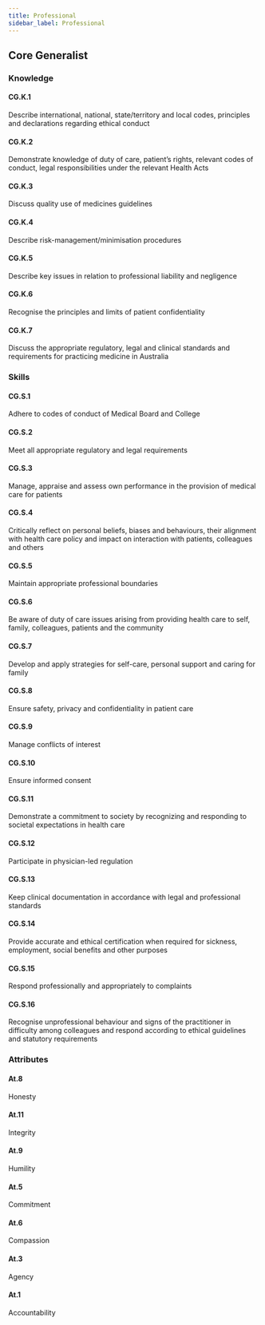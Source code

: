 ```yaml
---
title: Professional
sidebar_label: Professional
---
```

## Core Generalist

### Knowledge

#### CG.K.1

Describe international, national, state/territory and local codes, principles and declarations regarding ethical conduct

#### CG.K.2

Demonstrate knowledge of duty of care, patient’s rights, relevant codes of conduct, legal responsibilities under the relevant Health Acts 

#### CG.K.3

Discuss quality use of medicines guidelines 

#### CG.K.4

Describe risk-management/minimisation procedures

#### CG.K.5

Describe key issues in relation to professional liability and negligence

#### CG.K.6

Recognise the principles and limits of patient confidentiality

#### CG.K.7

Discuss the appropriate regulatory, legal and clinical standards and requirements for practicing medicine in Australia

### Skills

#### CG.S.1

Adhere to codes of conduct of Medical Board and College

#### CG.S.2

Meet all appropriate regulatory and legal requirements 

#### CG.S.3

Manage, appraise and assess own performance in the provision of medical care for patients

#### CG.S.4

Critically reflect on personal beliefs, biases and behaviours, their alignment with health care policy and impact on interaction with patients, colleagues and others

#### CG.S.5

Maintain appropriate professional boundaries

#### CG.S.6

Be aware of duty of care issues arising from providing health care to self, family, colleagues, patients and the community

#### CG.S.7

Develop and apply strategies for self-care, personal support and caring for family

#### CG.S.8

Ensure safety, privacy and confidentiality in patient care

#### CG.S.9

Manage conflicts of interest  

#### CG.S.10

Ensure informed consent

#### CG.S.11

Demonstrate a commitment to society by recognizing and responding to societal expectations in health care

#### CG.S.12

Participate in physician-led regulation

#### CG.S.13

Keep clinical documentation in accordance with legal and professional standards

#### CG.S.14

Provide accurate and ethical certification when required for sickness, employment, social benefits and other purposes 

#### CG.S.15

Respond professionally and appropriately to complaints

#### CG.S.16

Recognise unprofessional behaviour and signs of the practitioner in difficulty among colleagues and respond according to ethical guidelines and statutory requirements

### Attributes

#### At.8

Honesty 

#### At.11

Integrity 

#### At.9

Humility 

#### At.5

Commitment 

#### At.6

Compassion

#### At.3

Agency

#### At.1

Accountability